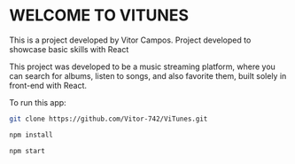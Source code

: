 # WELCOME TO VITUNES

This is a project developed by Vitor Campos.
Project developed to showcase basic skills with React

This project was developed to be a music streaming platform, where you can search for albums, listen to songs, and also favorite them, built solely in front-end with React.

To run this app:

```bash
git clone https://github.com/Vitor-742/ViTunes.git

npm install

npm start
